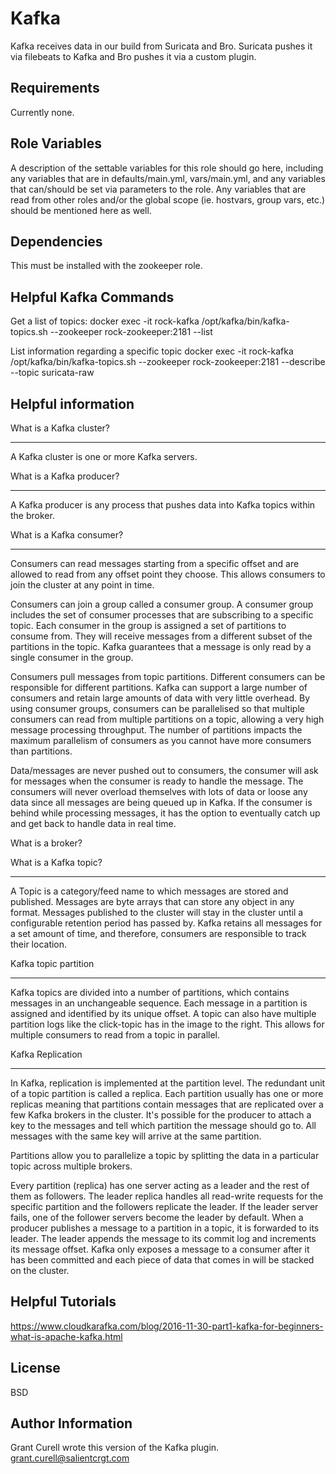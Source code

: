 Kafka
=========

Kafka receives data in our build from Suricata and Bro. Suricata pushes it via filebeats to Kafka and Bro pushes it via a custom plugin.

Requirements
------------

Currently none.

Role Variables
--------------

A description of the settable variables for this role should go here, including any variables that are in defaults/main.yml, vars/main.yml, and any variables that can/should be set via parameters to the role. Any variables that are read from other roles and/or the global scope (ie. hostvars, group vars, etc.) should be mentioned here as well.

Dependencies
------------

This must be installed with the zookeeper role.

Helpful Kafka Commands
----------------------

Get a list of topics:
docker exec -it rock-kafka /opt/kafka/bin/kafka-topics.sh --zookeeper rock-zookeeper:2181 --list

List information regarding a specific topic
docker exec -it rock-kafka /opt/kafka/bin/kafka-topics.sh --zookeeper rock-zookeeper:2181 --describe --topic suricata-raw

Helpful information
-------------------

What is a Kafka cluster?
************************
A Kafka cluster is one or more Kafka servers.

What is a Kafka producer?
*************************
A Kafka producer is any process that pushes data into Kafka topics within the broker.

What is a Kafka consumer?
*************************
Consumers can read messages starting from a specific offset and are allowed to read from any offset point they choose. This allows consumers to join the cluster at any point in time.

Consumers can join a group called a consumer group. A consumer group includes the set of consumer processes that are subscribing to a specific topic. Each consumer in the group is assigned a set of partitions to consume from. They will receive messages from a different subset of the partitions in the topic. Kafka guarantees that a message is only read by a single consumer in the group.

Consumers pull messages from topic partitions. Different consumers can be responsible for different partitions. Kafka can support a large number of consumers and retain large amounts of data with very little overhead. By using consumer groups, consumers can be parallelised so that multiple consumers can read from multiple partitions on a topic, allowing a very high message processing throughput. The number of partitions impacts the maximum parallelism of consumers as you cannot have more consumers than partitions.

Data/messages are never pushed out to consumers, the consumer will ask for messages when the consumer is ready to handle the message. The consumers will never overload themselves with lots of data or loose any data since all messages are being queued up in Kafka. If the consumer is behind while processing messages, it has the option to eventually catch up and get back to handle data in real time.

What is a broker?


What is a Kafka topic?
**********************
A Topic is a category/feed name to which messages are stored and published. Messages are byte arrays that can store any object in any format. Messages published to the cluster will stay in the cluster until a configurable retention period has passed by. Kafka retains all messages for a set amount of time, and therefore, consumers are responsible to track their location.

Kafka topic partition
*********************
Kafka topics are divided into a number of partitions, which contains messages in an unchangeable sequence. Each message in a partition is assigned and identified by its unique offset. A topic can also have multiple partition logs like the click-topic has in the image to the right. This allows for multiple consumers to read from a topic in parallel.

Kafka Replication
*****************
In Kafka, replication is implemented at the partition level. The redundant unit of a topic partition is called a replica. Each partition usually has one or more replicas meaning that partitions contain messages that are replicated over a few Kafka brokers in the cluster. It's possible for the producer to attach a key to the messages and tell which partition the message should go to. All messages with the same key will arrive at the same partition.

Partitions allow you to parallelize a topic by splitting the data in a particular topic across multiple brokers.

Every partition (replica) has one server acting as a leader and the rest of them as followers. The leader replica handles all read-write requests for the specific partition and the followers replicate the leader. If the leader server fails, one of the follower servers become the leader by default. When a producer publishes a message to a partition in a topic, it is forwarded to its leader. The leader appends the message to its commit log and increments its message offset. Kafka only exposes a message to a consumer after it has been committed and each piece of data that comes in will be stacked on the cluster.


Helpful Tutorials
-----------------
https://www.cloudkarafka.com/blog/2016-11-30-part1-kafka-for-beginners-what-is-apache-kafka.html

License
-------

BSD

Author Information
------------------

Grant Curell wrote this version of the Kafka plugin. grant.curell@salientcrgt.com

